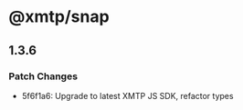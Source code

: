 # @xmtp/snap

## 1.3.6

### Patch Changes

- 5f6f1a6: Upgrade to latest XMTP JS SDK, refactor types
